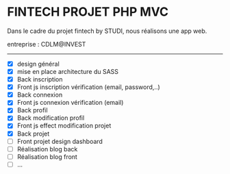 __FINTECH PROJET PHP MVC__
=====


Dans le cadre du projet fintech by STUDI, nous réalisons une app web.

entreprise : CDLM@INVEST


--------------

- [X] design général
- [X] mise en place architecture du SASS
- [x] Back inscription
- [x] Front js inscription vérification (email, password,..)
- [x] Back connexion
- [x] Front js connexion vérification (email)
- [x] Back profil
- [x] Back modification profil
- [x] Front js effect modification projet
- [X] Back projet
- [ ] Front projet design dashboard
- [ ] Réalisation blog back
- [ ] Réalisation blog front
- [ ] ...
